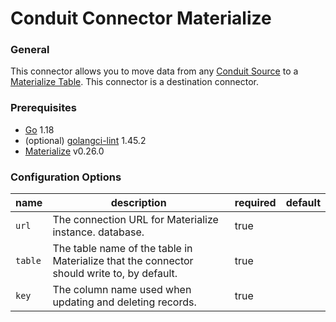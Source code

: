 # Conduit Connector Materialize

### General

This connector allows you to move data from any [Conduit Source](https://www.conduit.io/docs/connectors/overview) to a [Materialize Table](https://materialize.com/docs/sql/create-table/). This connector is a destination connector.

### Prerequisites

- [Go](https://go.dev/) 1.18
- (optional) [golangci-lint](https://github.com/golangci/golangci-lint) 1.45.2
- [Materialize](https://materialize.com/docs/install/) v0.26.0

### Configuration Options

| name                      | description                                                                                                                         | required | default                |
| ------------------------- | ----------------------------------------------------------------------------------------------------------------------------------- | -------- | ---------------------- |
| `url`                     | The connection URL for Materialize instance. database.                                                                                        | true     |                        |
| `table`                   | The table name of the table in Materialize that the connector should write to, by default.                                                                   | true     |                        |
| `key`                     | The column name used when updating and deleting records.                                                                         | true    |  |
